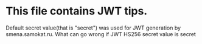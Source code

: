 # This file contains JWT tips.

Default secret value(that is "secret") was used for JWT generation by smena.samokat.ru.
What can go wrong if JWT HS256 secret value is secret

